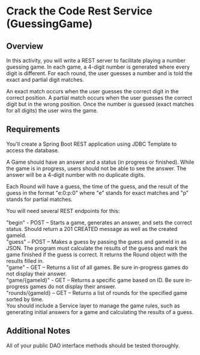 # Crack the Code Rest Service (GuessingGame)

## Overview
In this activity, you will write a REST server to facilitate playing a number guessing game. In each game, a 4-digit number is generated where every digit is different. For each round, the user guesses a number and is told the exact and partial digit matches.

An exact match occurs when the user guesses the correct digit in the correct position.
A partial match occurs when the user guesses the correct digit but in the wrong position.
Once the number is guessed (exact matches for all digits) the user wins the game.

## Requirements
You'll create a Spring Boot REST application using JDBC Template to access the database.

A Game should have an answer and a status (in progress or finished). While the game is in progress, users should not be able to see the answer. The answer will be a 4-digit number with no duplicate digits.

Each Round will have a guess, the time of the guess, and the result of the guess in the format "e:0:p:0" where "e" stands for exact matches and "p" stands for partial matches.

You will need several REST endpoints for this:

"begin" - POST – Starts a game, generates an answer, and sets the correct status. Should return a 201 CREATED message as well as the created gameId.\
"guess" – POST – Makes a guess by passing the guess and gameId in as JSON. The program must calculate the results of the guess and mark the game finished if the guess is correct. It returns the Round object with the results filled in.\
"game" – GET – Returns a list of all games. Be sure in-progress games do not display their answer.\
"game/{gameId}" - GET – Returns a specific game based on ID. Be sure in-progress games do not display their answer.\
"rounds/{gameId} – GET – Returns a list of rounds for the specified game sorted by time.\
You should include a Service layer to manage the game rules, such as generating initial answers for a game and calculating the results of a guess.

## Additional Notes
All of your public DAO interface methods should be tested thoroughly.
